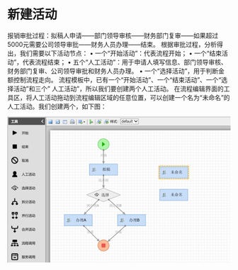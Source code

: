 # 新建活动

报销审批过程：拟稿人申请——部门领导审核——财务部门复审——如果超过5000元需要公司领导审批——财务人员办理——结束。 根据审批过程，分析得出，我们需要以下活动节点： • 一个“开始活动”：代表流程开始； • 一个“结束活动”，代表流程结束； • 五个“人工活动”：用于申请人填写信息、部门领导审核、财务部门复审、公司领导审批和财务人员办理。 • 一个“选择活动”，用于判断金额控制流程走向。 流程模板中，已有一个“开始活动”、一个“结束活动”、一个“选择活动”和三个” 人工活动”，所以我们要创建两个人工活动。 在流程编辑界面的工具区，将人工活动拖动到流程编辑区域的任意位置，可以创建一个名为“未命名”的人工活动。我们创建两个，如下图：

![](../../.gitbook/assets/image%20%28102%29.png)



